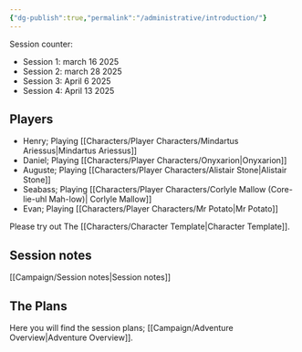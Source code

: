 ```yaml
---
{"dg-publish":true,"permalink":"/administrative/introduction/"}
---
```


Session counter:
- Session 1: march 16 2025
- Session 2: march 28 2025
- Session 3: April 6 2025
- Session 4: April 13 2025
## Players

- Henry; Playing [[Characters/Player Characters/Mindartus Ariessus\|Mindartus Ariessus]]
- Daniel; Playing [[Characters/Player Characters/Onyxarion\|Onyxarion]]
- Auguste; Playing [[Characters/Player Characters/Alistair Stone\|Alistair Stone]]
- Seabass; Playing [[Characters/Player Characters/Corlyle Mallow (Core-lie-uhl Mah-low)\| Corlyle Mallow]]
- Evan; Playing [[Characters/Player Characters/Mr Potato\|Mr Potato]]

Please try out The [[Characters/Character Template\|Character Template]].

## Session notes
[[Campaign/Session notes\|Session notes]]

## The Plans
Here you will find the session plans; [[Campaign/Adventure Overview\|Adventure Overview]].